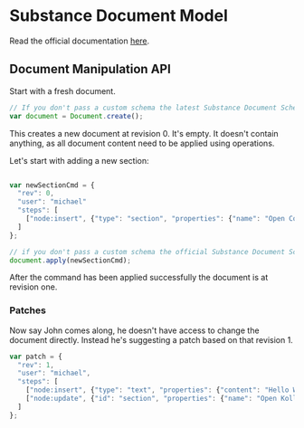 # Substance Document Model

Read the official documentation [here](http://interior.substance.io/modules/document.html).

## Document Manipulation API

Start with a fresh document.

```js
// If you don't pass a custom schema the latest Substance Document Schema is used
var document = Document.create();
```

This creates a new document at revision 0. It's empty. It doesn't contain anything, as all document content need to be applied using operations.

Let's start with adding a new section:

```js

var newSectionCmd = {
  "rev": 0,
  "user": "michael"
  "steps": [
    ["node:insert", {"type": "section", "properties": {"name": "Open Collaboration"}}]
  ]
};

// if you don't pass a custom schema the official Substance Document Schema is used
document.apply(newSectionCmd);
```

After the command has been applied successfully the document is at revision one.

### Patches

Now say John comes along, he doesn't have access to change the document directly. Instead he's suggesting a patch based on that revision 1.

```js
var patch = {
  "rev": 1,
  "user": "michael",
  "steps": [
  	["node:insert", {"type": "text", "properties": {"content": "Hello World"}}],
    ["node:update", {"id": "section", "properties": {"name": "Open Kollaboratiaun"}}]
  ]
};
```